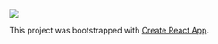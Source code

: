 <img style="text-align: center" src="http://web.whatsapp.com/img/intro-connection-light_c98cc75f2aa905314d74375a975d2cf2.jpg" />

This project was bootstrapped with [Create React App](https://github.com/facebook/create-react-app).